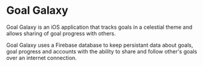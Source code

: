 # Goal Galaxy

Goal Galaxy is an iOS application that tracks goals in a celestial theme and allows sharing of goal progress with others.

Goal Galaxy uses a Firebase database to keep persistant data about goals, goal progress and accounts with the ability to share and follow other's goals over an internet connection.
